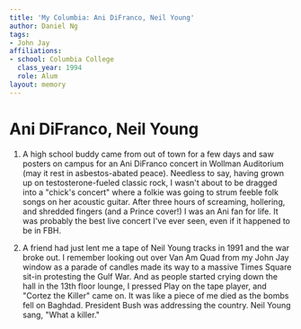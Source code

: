 ```yaml
---
title: 'My Columbia: Ani DiFranco, Neil Young'
author: Daniel Ng
tags:
- John Jay
affiliations:
- school: Columbia College
  class_year: 1994
  role: Alum
layout: memory
---
```


# Ani DiFranco, Neil Young

1.  A high school buddy came from out of town for a few days and saw posters on campus for an Ani DiFranco concert in Wollman Auditorium (may it rest in asbestos-abated peace).  Needless to say, having grown up on testosterone-fueled classic rock, I wasn't about to be dragged into a "chick's concert" where a folkie was going to strum feeble folk songs on her acoustic guitar.  After three hours of screaming, hollering, and shredded fingers (and a Prince cover!) I was an Ani fan for life.  It was probably the best live concert I've ever seen, even if it happened to be in FBH.

2.  A friend had just lent me a tape of Neil Young tracks in 1991 and the war broke out.  I remember looking out over Van Am Quad from my John Jay window as a parade of candles made its way to a massive Times Square sit-in protesting the Gulf War.  And as people started crying down the hall in the 13th floor lounge, I pressed Play on the tape player, and "Cortez the Killer" came on.  It was like a piece of me died as the bombs fell on Baghdad.  President Bush was addressing the country.  Neil Young sang, "What a killer."
